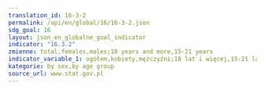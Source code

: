```yaml
---
translation_id: 16-3-2
permalink: /api/en/global/16/16-3-2.json
sdg_goal: 16
layout: json_en_globalne_goal_indicator
indicator: "16.3.2"
zmienne: total,females,males;18 years and more,15-21 years
indicator_variable_1: ogółem,kobiety,mężczyźni;18 lat i więcej,15-21 lat;
kategorie: by sex,by age group
source_url: www.stat.gov.pl
---
```

